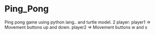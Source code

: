 # Ping_Pong
Ping pong game using python lang.. and  turtle model.       2 player: player1 => Movement buttons up and down.          player2 => Movement buttons w and s 
